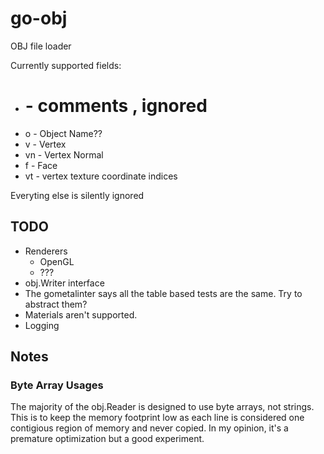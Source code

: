 # go-obj

OBJ file loader

Currently supported fields:

 * # - comments , ignored
 * o - Object Name??
 * v - Vertex
 * vn - Vertex Normal
 * f - Face
 * vt - vertex texture coordinate indices

Everyting else is silently ignored

## TODO

 * Renderers
   * OpenGL
   * ???
 * obj.Writer interface
 * The gometalinter says all the table based tests are the same. Try to abstract them?
 * Materials aren't supported.
 * Logging

## Notes

### Byte Array Usages

The majority of the obj.Reader is designed to use byte arrays, not strings. This is to keep
the memory footprint low as each line is considered one contigious region of memory
and never copied. In my opinion, it's a premature optimization but a good experiment.
